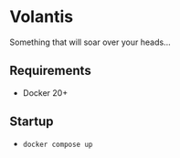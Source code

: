 # Volantis
Something that will soar over your heads...

## Requirements
* Docker 20+


## Startup
* `docker compose up`
